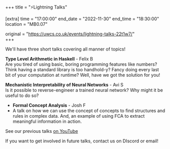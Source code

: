 +++
title = "⚡Lightning Talks"

[extra]
time = "17:00:00"
end_date = "2022-11-30"
end_time = "18:30:00"
location = "MB0.07"

original = "https://uwcs.co.uk/events/lightning-talks-22t1w7/"    
+++

We'll have three short talks covering all manner of topics!

**Type Level Arithmetic in Haskell** - Felix B  
Are you tired of using basic, boring programming features like numbers? Think having a standard library is too handhold-y? Fancy doing every last bit of your computation at runtime? Well, have we got the solution for you!

**Mechanistic Interpretability of Neural Networks** - Avi S  
Is it possible to reverse-engineer a trained neural network? Why might it be useful to do so?

- **Formal Concept Analysis** - Josh F   
- A talk on how we can use the concept of concepts to find structures and rules in complex data. And, an example of using FCA to extract meaningful information in action.

See our previous talks [on YouTube](https://youtube.com/playlist?list=PLM7py5yAB4FxS3FzpBD4BA29M6Ue5qyVe)

If you want to get involved in future talks, contact us on DIscord or email!
